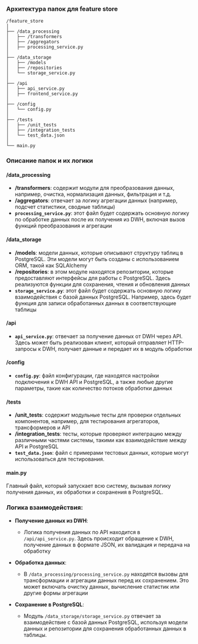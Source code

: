 
### Архитектура папок для feature store

```
/feature_store
│
├── /data_processing
│   ├── /transformers      
│   ├── /aggregators       
│   ├── processing_service.py  
│
├── /data_storage
│   ├── /models            
│   ├── /repositories     
│   └── storage_service.py 
│
├── /api
│   ├── api_service.py    
│   ├── frontend_service.py 
│
├── /config
│   └── config.py         
│
├── /tests
│   ├── /unit_tests      
│   ├── /integration_tests  
│   └── test_data.json      
│
└── main.py             
```

### Описание папок и их логики

#### /data_processing
- **/transformers**: содержит модули для преобразования данных, например, очистка, нормализация данных, фильтрация и т.д.
- **/aggregators**: отвечает за логику агрегации данных (например, подсчет статистики, сводные таблицы)
- **`processing_service.py`**: этот файл будет содержать основную логику по обработке данных после их получения из DWH, включая вызов функций преобразования и агрегации

#### /data_storage
- **/models**: модели данных, которые описывают структуру таблиц в PostgreSQL. Эти модели могут быть созданы с использованием ORM, такой как SQLAlchemy
- **/repositories**: в этом модуле находятся репозитории, которые предоставляют интерфейсы для работы с PostgreSQL. Здесь реализуются функции для сохранения, чтения и обновления данных
- **`storage_service.py`**: этот файл будет содержать основную логику взаимодействия с базой данных PostgreSQL. Например, здесь будет функция для записи обработанных данных в соответствующие таблицы

#### /api
- **`api_service.py`**: отвечает за получение данных от DWH через API. Здесь может быть реализован клиент, который отправляет HTTP-запросы к DWH, получает данные и передает их в модуль обработки

#### /config
- **`config.py`**: файл конфигурации, где находятся настройки подключения к DWH API и PostgreSQL, а также любые другие параметры, такие как количество потоков обработки данных

#### /tests
- **/unit_tests**: содержит модульные тесты для проверки отдельных компонентов, например, для тестирования агрегаторов, трансформеров и API
- **/integration_tests**: тесты, которые проверяют интеграцию между различными частями системы, такими как взаимодействие между API и PostgreSQL
- **`test_data.json`**: файл с примерами тестовых данных, которые могут использоваться для тестирования.

#### main.py
Главный файл, который запускает всю систему, вызывая логику получения данных, их обработки и сохранения в PostgreSQL.

### Логика взаимодействия:

- **Получение данных из DWH**:
  - Логика получения данных по API находится в `/api/api_service.py`. Здесь происходит обращение к DWH, получение данных в формате JSON, их валидация и передача на обработку

- **Обработка данных**:
  - В `/data_processing/processing_service.py` находятся вызовы для трансформации и агрегации данных перед их сохранением. Это может включать очистку данных, вычисление статистик или другие формы агрегации

- **Сохранение в PostgreSQL**:
  - Модуль `/data_storage/storage_service.py` отвечает за взаимодействие с базой данных PostgreSQL, используя модели данных и репозитории для сохранения обработанных данных в таблицы.

